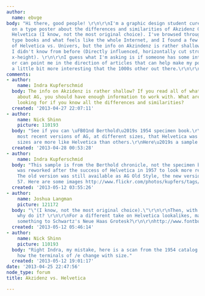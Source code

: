 ```yaml
---
author:
  name: ebvge
body: "Hi there, good people! \r\n\r\nI'm a graphic design student curently working
  on a type poster about the differences and similarities of Akzidenz Grotesque and
  Helvetica (I know, not the most original choice). I've browsed through all of my
  type books and what feels like the whole Internet, and I found a few good article
  of Helvetica vs. Univers, but the info on Akzindenz is rather shallow and nothing
  I didn't know from before (Directly influenced, horizontally cut strokes and taller
  x-height). \r\n\r\nI guess what I'm asking is if someone has some interesting information
  or can point me in the direction of articles that can help make my poster at least
  a little bit more interesting that the 1000s other out there.\r\n\r\nThanks in advance,\r\n\r\nErik"
comments:
- author:
    name: Indra Kupferschmid
  body: The info on Akzidenz is rather shallow? If you read all of what is on typophile
    about AG, you should have enough information to work with. What are you still
    looking for if you know all the differences and similarities?
  created: '2013-04-27 22:07:11'
- author:
    name: Nick Shinn
    picture: 110193
  body: "See if you can \uFB01nd Berthold\u2019s 1954 specimen book.\r\nIt shows the
    most recent versions of AG, at different sizes, that Helvetica was copied from.\r\nSome
    sizes are more like Helvetica than others.\r\nHere\u2019s a sample from it:\r\n[img:sites/default/files/old-images/berthold_accidenz_4420.jpg]"
  created: '2013-04-28 00:53:28'
- author:
    name: Indra Kupferschmid
  body: "This sample is from the Berthold chronicle, not the specimen book. \r\nAG
    was reworked after the success of Helvetica in 1957 to look more regular/similar.
    The old version was still available as AG Old Style, the new version as AG Serie
    57. Here are some images http://www.flickr.com/photos/kupfers/tags/akzidenzgrotesk/"
  created: '2013-05-12 03:55:26'
- author:
    name: Joshua Langman
    picture: 121172
  body: "\"(I know, not the most original choice).\"\r\n\r\nThen, with all due respect,
    why do it? \r\n\r\nFor a different take on Helvetica lookalikes, maybe compare
    something to Schwartz's Neue Haas Grotesk?\r\n\r\nhttp://www.fontbureau.com/nhg/"
  created: '2013-05-12 05:46:14'
- author:
    name: Nick Shinn
    picture: 110193
  body: "Right Indra, my mistake, here is a scan from the 1954 catalog:\r\n[img:sites/default/files/old-images/AG_CU_1954_3837.png]\r\n\r\nNote
    how the terminals of /e change with size."
  created: '2013-05-12 19:01:17'
date: '2013-04-25 22:47:56'
node_type: forum
title: Akzidenz vs. Helvetica

---
```

